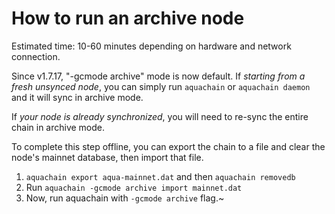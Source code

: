 # How to run an archive node

Estimated time: 10-60 minutes depending on hardware and network connection.

Since v1.7.17, "-gcmode archive" mode is now default. If *starting from a fresh unsynced node*, you can simply run `aquachain` or `aquachain daemon` and it will sync in archive mode.

If *your node is already synchronized*, you will need to re-sync the entire chain in archive mode.

To complete this step offline, you can export the chain to a file and clear the node's mainnet database, then import that file.

1. `aquachain export aqua-mainnet.dat` and then `aquachain removedb`
2. Run `aquachain -gcmode archive import mainnet.dat`
3. Now, run aquachain with `-gcmode archive` flag.~
